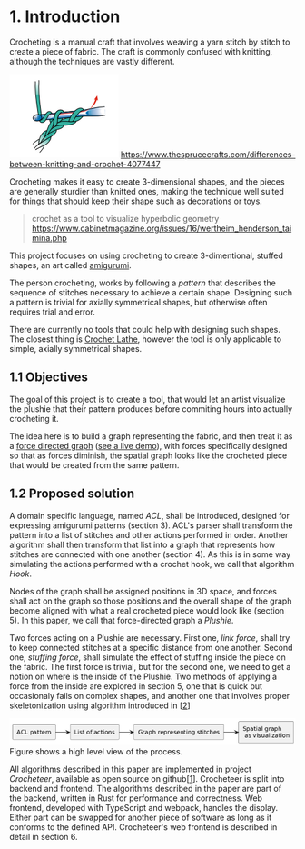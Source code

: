 # 1. Introduction

Crocheting is a manual craft that involves weaving a yarn stitch by stitch to create a piece of fabric. The craft is commonly confused with knitting, although the techniques are vastly different.

![alt text](images/image-4.png)
https://www.thesprucecrafts.com/differences-between-knitting-and-crochet-4077447

Crocheting makes it easy to create 3-dimensional shapes, and the pieces are generally sturdier than knitted ones, making the technique well suited for things that should keep their shape such as decorations or toys.

> crochet as a tool to visualize hyperbolic geometry
> https://www.cabinetmagazine.org/issues/16/wertheim_henderson_taimina.php

This project focuses on using crocheting to create 3-dimentional, stuffed shapes, an art called [amigurumi](https://en.wikipedia.org/wiki/Amigurumi).

The person crocheting, works by following a *pattern* that describes the sequence of stitches necessary to achieve a certain shape. Designing such a pattern is trivial for axially symmetrical shapes, but otherwise often requires trial and error.

There are currently no tools that could help with designing such shapes. The closest thing is [Crochet Lathe](https://avtanski.net/projects/crochet/lathe/), however the tool is only applicable to simple, axially symmetrical shapes.

## 1.1 Objectives

The goal of this project is to create a tool, that would let an artist visualize the plushie that their pattern produces before commiting hours into actually crocheting it.

The idea here is to build a graph representing the fabric, and then treat it as a [force directed graph](https://en.wikipedia.org/wiki/Force-directed_graph_drawing) ([see a live demo](https://vasturiano.github.io/force-graph/example/directional-links-particles/)), with forces specifically designed so that as forces diminish, the spatial graph looks like the crocheted piece that would be created from the same pattern.

## 1.2 Proposed solution
A domain specific language, named *ACL*, shall be introduced, designed for expressing amigurumi patterns (section 3). ACL's parser shall transform the pattern into a list of stitches and other actions performed in order. Another algorithm shall then transform that list into a graph that represents how stitches are connected with one another (section 4). As this is in some way simulating the actions performed with a crochet hook, we call that algorithm *Hook*.

Nodes of the graph shall be assigned positions in 3D space, and forces shall act on the graph so those positions and the overall shape of the graph become aligned with what a real crocheted piece would look like (section 5). In this paper, we call that force-directed graph a *Plushie*.

Two forces acting on a Plushie are necessary. First one, *link force*, shall try to keep connected stitches at a specific distance from one another. Second one, *stuffing force*, shall simulate the effect of stuffing inside the piece on the fabric. The first force is trivial, but for the second one, we need to get a notion on where is the inside of the Plushie. Two methods of applying a force from the inside are explored in section 5, one that is quick but occasionaly fails on complex shapes, and another one that involves proper skeletonization using algorithm introduced in [[2]]

![alt text](image.png)
Figure shows a high level view of the process.

All algorithms described in this paper are implemented in project *Crocheteer*, available as open source on github[[1]]. Crocheteer is split into backend and frontend. The algorithms described in the paper are part of the backend, written in Rust for performance and correctness. Web frontend, developed with TypeScript and webpack, handles the display. Either part can be swapped for another piece of software as long as it conforms to the defined API. Crocheteer's web frontend is described in detail in section 6.

[1]: https://github.com/Oloqq/crocheteer
[2]: https://arxiv.org/pdf/1912.11932